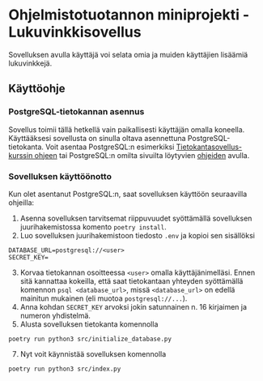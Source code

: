 # Ohjelmistotuotannon miniprojekti - Lukuvinkkisovellus
Sovelluksen avulla käyttäjä voi selata omia ja muiden käyttäjien lisäämiä lukuvinkkejä.
## Käyttöohje
### PostgreSQL-tietokannan asennus
Sovellus toimii tällä hetkellä vain paikallisesti käyttäjän omalla koneella. Käyttääksesi sovellusta on sinulla oltava asennettuna PostgreSQL-tietokanta. Voit asentaa PostgreSQL:n esimerkiksi [Tietokantasovellus-kurssin ohjeen](https://hy-tsoha.github.io/materiaali/osa-2/#tietokannan-k%C3%A4ytt%C3%A4minen) tai PostgreSQL:n omilta sivuilta löytyvien [ohjeiden](https://www.postgresql.org/download/) avulla.

### Sovelluksen käyttöönotto
Kun olet asentanut PostgreSQL:n, saat sovelluksen käyttöön seuraavilla ohjeilla:
1. Asenna sovelluksen tarvitsemat riippuvuudet syöttämällä sovelluksen juurihakemistossa komento `poetry install`.
2. Luo sovelluksen juurihakemistoon tiedosto `.env` ja kopioi sen sisällöksi
```
DATABASE_URL=postgresql://<user>
SECRET_KEY=
```
3. Korvaa tietokannan osoitteessa `<user>` omalla käyttäjänimelläsi. Ennen sitä kannattaa kokeilla, että saat tietokantaan yhteyden syöttämällä komennon `psql <database_url>`, missä `<database_url>` on edellä mainitun mukainen (eli muotoa `postgresql://...`).
4. Anna kohdan `SECRET_KEY` arvoksi jokin satunnainen n. 16 kirjaimen ja numeron yhdistelmä.
5. Alusta sovelluksen tietokanta komennolla
```
poetry run python3 src/initialize_database.py
```
7. Nyt voit käynnistää sovelluksen komennolla
```
poetry run python3 src/index.py
```

